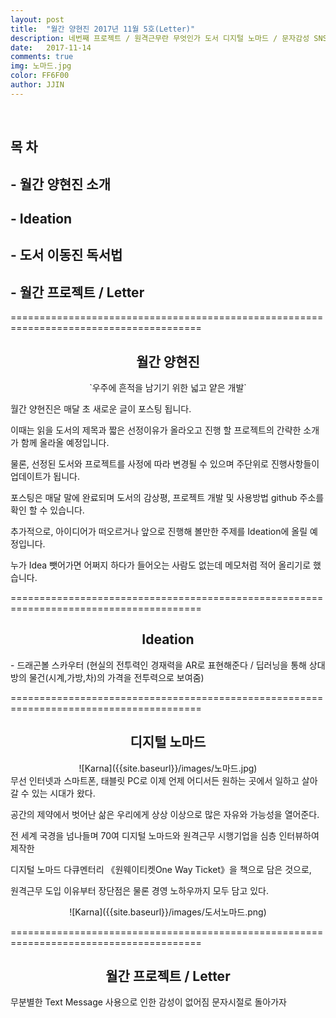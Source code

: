```yaml
---
layout: post
title:  "월간 양현진 2017년 11월 5호(Letter)"
description: 네번째 프로젝트 / 원격근무란 무엇인가 도서 디지털 노마드 / 문자감성 SNS Letter
date:   2017-11-14
comments: true
img: 노마드.jpg
color: FF6F00
author: JJIN
---
```

<br>
<h2>목 차 </h2>
<h2>- 월간 양현진 소개</h2>
<h2>- Ideation</h2>
<h2>- 도서 이동진 독서법</h2>
<h2>- 월간 프로젝트 / Letter</h2>

=======================================================================================
<br>
<div style="text-align:center" markdown="1">
<h2>월간 양현진</h2>
`우주에 흔적을 남기기 위한 넓고 얕은 개발`
</div>

월간 양현진은 매달 초 새로운 글이 포스팅 됩니다.

이때는 읽을 도서의 제목과 짧은 선정이유가 올라오고 진행 할 프로젝트의 간략한 소개가 함께 올라올 예정입니다.

물론, 선정된 도서와 프로젝트를 사정에 따라 변경될 수 있으며 주단위로 진행사항들이 업데이트가 됩니다.

포스팅은 매달 말에 완료되며 도서의 감상평, 프로젝트 개발 및 사용방법 github 주소를 확인 할 수 있습니다.

추가적으로, 아이디어가 떠오르거나 앞으로 진행해 볼만한 주제를 Ideation에 올릴 예정입니다.

누가 Idea 뺏어가면 어쩌지 하다가 들어오는 사람도 없는데 메모처럼 적어 올리기로 했습니다.

=======================================================================================
<br>
<div style="text-align:center" markdown="1">
<h2>Ideation</h2>
</div>
 - 드래곤볼 스카우터 (현실의 전투력인 경재력을 AR로 표현해준다 / 딥러닝을 통해 상대방의 물건(시계,가방,차)의 가격을 전투력으로 보여줌)

=======================================================================================
<br>
<div style="text-align:center" markdown="1">
<h2>디지털 노마드</h2>
</div>
<div style="text-align:center" markdown="1">
![Karna]({{site.baseurl}}/images/노마드.jpg)
</div>
무선 인터넷과 스마트폰, 태블릿 PC로 이제 언제 어디서든 원하는 곳에서 일하고 살아갈 수 있는 시대가 왔다.

공간의 제약에서 벗어난 삶은 우리에게 상상 이상으로 많은 자유와 가능성을 열어준다.

전 세계 국경을 넘나들며 70여 디지털 노마드와 원격근무 시행기업을 심층 인터뷰하여 제작한 

디지털 노마드 다큐멘터리 《원웨이티켓One Way Ticket》을 책으로 담은 것으로,

원격근무 도입 이유부터 장단점은 물론 경영 노하우까지 모두 담고 있다.


<div style="text-align:center" markdown="1">
![Karna]({{site.baseurl}}/images/도서노마드.png)
</div>

=======================================================================================
<br>
<div style="text-align:center" markdown="1">
<h2>월간 프로젝트 / Letter</h2>
</div>

무분별한 Text Message 사용으로 인한 감성이 없어짐 문자시절로 돌아가자
